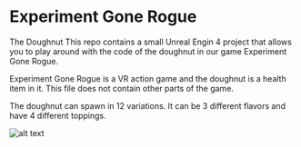 # Experiment Gone Rogue

The Doughnut
This repo contains a small Unreal Engin 4 project that allows you to play around with 
the code of the doughnut in our game Experiment Gone Rogue.
 
 Experiment Gone Rogue is a VR action game and the doughnut is a health item in it. 
 This file does not contain other parts of the game. 
 
 The doughnut can spawn in 12 variations. It can be 3 different flavors and have 4 different toppings.
 
 ![alt text](https://raw.githubusercontent.com/ExperimentGoneRogue/Experiment-Gone-Rogue/blob/master/Dougnuts_screenshot.png)
